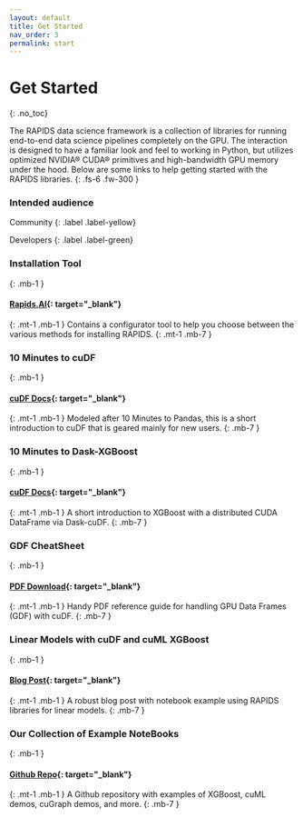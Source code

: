 ```yaml
---
layout: default
title: Get Started
nav_order: 3
permalink: start
---
```


# Get Started
{: .no_toc}

The RAPIDS data science framework is a collection of libraries for running end-to-end data science pipelines completely on the GPU. The interaction is designed to have a familiar look and feel to working in Python, but utilizes optimized NVIDIA® CUDA® primitives and high-bandwidth GPU memory under the hood. Below are some links to help getting started with the RAPIDS libraries.
{: .fs-6 .fw-300 }

### Intended audience

Community
{: .label .label-yellow}

Developers
{: .label .label-green}


### Installation Tool
{: .mb-1 }
#### **[Rapids.AI](https://rapids.ai/start.html#get-rapids){: target="_blank"}**
{: .mt-1 .mb-1 }
Contains a configurator tool to help you choose between the various methods for installing RAPIDS.
{: .mt-1 .mb-7 }


### 10 Minutes to cuDF
{: .mb-1 }
#### **[cuDF Docs](https://rapidsai.github.io/projects/cudf/en/latest/10min.html){: target="_blank"}**
{: .mt-1 .mb-1 }
Modeled after 10 Minutes to Pandas, this is a short introduction to cuDF that is geared mainly for new users.
{: .mb-7 }


### 10 Minutes to Dask-XGBoost
{: .mb-1 }
#### **[cuDF Docs](https://rapidsai.github.io/projects/cudf/en/0.7.0/dask-xgb-10min.html){: target="_blank"}**
{: .mt-1 .mb-1 }
A short introduction to XGBoost with a distributed CUDA DataFrame via Dask-cuDF.
{: .mb-7 }


### GDF CheatSheet
{: .mb-1 }
#### **[PDF Download](https://rapids.ai/assets/files/cheatsheet.pdf){: target="_blank"}**
{: .mt-1 .mb-1 }
Handy PDF reference guide for handling GPU Data Frames (GDF) with cuDF.
{: .mb-7 }


### Linear Models with cuDF and cuML XGBoost
{: .mb-1 }
#### **[Blog Post](https://medium.com/rapids-ai/essential-machine-learning-with-linear-models-in-rapids-part-1-of-a-series-992fab0240da){: target="_blank"}**
{: .mt-1 .mb-1 }
A robust blog post with notebook example using RAPIDS libraries for linear models.
{: .mb-7 }


### Our Collection of Example NoteBooks
{: .mb-1 }
#### **[Github Repo](https://github.com/rapidsai/notebooks){: target="_blank"}**
{: .mt-1 .mb-1 }
A Github repository with examples of XGBoost, cuML demos, cuGraph demos, and more.
{: .mb-7 }